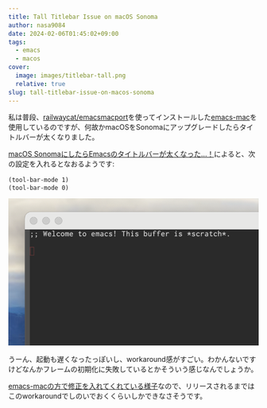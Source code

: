 ```yaml
---
title: Tall Titlebar Issue on macOS Sonoma
author: nasa9084
date: 2024-02-06T01:45:02+09:00
tags:
  - emacs
  - macos
cover:
  image: images/titlebar-tall.png
  relative: true
slug: tall-titlebar-issue-on-macos-sonoma
---
```


私は普段、[railwaycat/emacsmacport](https://github.com/railwaycat/homebrew-emacsmacport)を使ってインストールした[emacs-mac](https://bitbucket.org/mituharu/emacs-mac/src/master/)を使用しているのですが、何故かmacOSをSonomaにアップグレードしたらタイトルバーが太くなりました。

[macOS SonomaにしたらEmacsのタイトルバーが太くなった...！](https://note.com/5mingame2/n/ne5cb599c0684)によると、次の設定を入れるとなおるようです:

``` emacs-lisp
(tool-bar-mode 1)
(tool-bar-mode 0)
```

![なおりました](images/titlebar-normal.png)

うーん、起動も遅くなったっぽいし、workaround感がすごい。わかんないですけどなんかフレームの初期化に失敗しているとかそういう感じなんでしょうか。

[emacs-macの方で修正を入れてくれている様子](https://bitbucket.org/mituharu/emacs-mac/commits/5f6c306095c825eb01708e336f9d03c15271dfe9)なので、リリースされるまではこのworkaroundでしのいでおくくらいしかできなさそうです。
